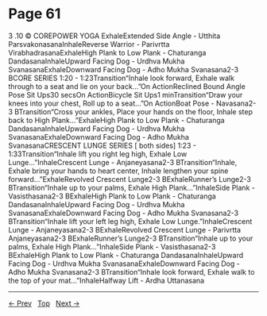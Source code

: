 # Page 61

3 .10 © COREPOWER YOGA ExhaleExtended Side Angle - Utthita ParsvakonasanaInhaleReverse Warrior - Parivrtta VirabhadrasanaExhaleHigh Plank to Low Plank - Chaturanga DandasanaInhaleUpward Facing Dog - Urdhva Mukha SvanasanaExhaleDownward Facing Dog - Adho Mukha Svanasana2-3 BCORE SERIES 1:20 - 1:23Transition“Inhale look forward, Exhale walk through to a seat and lie on your back...”On ActionReclined Bound Angle Pose Sit Ups30 secsOn ActionBicycle Sit Ups1 minTransition“Draw your knees into your chest, Roll up to a seat...”On ActionBoat Pose - Navasana2-3 BTransition“Cross your ankles, Place your hands on the floor, Inhale step back to High Plank...”ExhaleHigh Plank to Low Plank - Chaturanga DandasanaInhaleUpward Facing Dog - Urdhva Mukha SvanasanaExhaleDownward Facing Dog - Adho Mukha SvanasanaCRESCENT LUNGE SERIES [ both sides] 1:23 - 1:33Transition“Inhale lift you right leg high, Exhale Low Lunge...”InhaleCrescent Lunge - Anjaneyasana2-3 BTransition“Inhale, Exhale bring your hands to heart center, Inhale lengthen your spine forward...”ExhaleRevolved Crescent Lunge2-3 BExhaleRunner’s Lunge2-3 BTransition“Inhale up to your palms, Exhale High Plank...”InhaleSide Plank - Vasisthasana2-3 BExhaleHigh Plank to Low Plank - Chaturanga DandasanaInhaleUpward Facing Dog - Urdhva Mukha SvanasanaExhaleDownward Facing Dog - Adho Mukha Svanasana2-3 BTransition“Inhale lift your left leg high, Exhale Low Lunge.”InhaleCrescent Lunge - Anjaneyasana2-3 BExhaleRevolved Crescent Lunge - Parivrtta Anjaneyasana2-3 BExhaleRunner’s Lunge2-3 BTransition“Inhale up to your palms, Exhale High Plank...”InhaleSide Plank - Vasisthasana2-3 BExhaleHigh Plank to Low Plank - Chaturanga DandasanaInhaleUpward Facing Dog - Urdhva Mukha SvanasanaExhaleDownward Facing Dog - Adho Mukha Svanasana2-3 BTransition“Inhale look forward, Exhale walk to the top of your mat...”InhaleHalfway Lift - Ardha Uttanasana


---
[← Prev](/pages/page-060.md) &nbsp; [Top](/index.md) &nbsp; [Next →](/pages/page-062.md)
